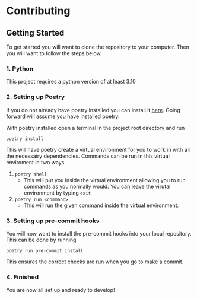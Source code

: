 # Contributing

## Getting Started

To get started you will want to clone the repository to your computer. Then you will want to follow the steps below.

### 1. Python

This project requires a python version of at least 3.10

### 2. Setting up Poetry

If you do not already have poetry installed you can install it [here](https://python-poetry.org/docs/master/#installing-with-the-official-installer). Going forward will assume you have installed poetry.

With poetry installed open a terminal in the project root directory and run

```shell
poetry install
```

This will have poetry create a virtual environment for you to work in with all the necessairy dependencies. Commands can be run in this virtual enviroment in two ways.

1. `poetry shell`
   * This will put you inside the virtual environment allowing you to run commands as you normally would. You can leave the virutal environment by typing `exit`
2. `poetry run <command>`
    * This will run the given command inside the virtual environment.

### 3. Setting up pre-commit hooks

You will now want to install the pre-commit hooks into your local repository. This can be done by running

```shell
poetry run pre-commit install
```

This ensures the correct checks are run when you go to make a commit.

### 4. Finished

You are now all set up and ready to develop!
